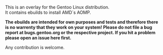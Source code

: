 This is an overlay for the Gentoo Linux distribution.<br>
It contains ebuilds to install AMD´s AOMP.

**The ebuilds are intended for own purposes and tests and therefore there is no warrenty that they work on your system! Please do not file a bug report at bugs.gentoo.org or the respective project. If you hit a problem please open an issue here first.**

Any contribution is welcome.
